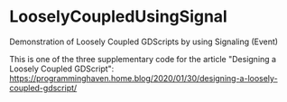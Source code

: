 # LooselyCoupledUsingSignal
Demonstration of Loosely Coupled GDScripts by using Signaling (Event)

This is one of the three supplementary code for the article "Designing a Loosely Coupled GDScript":
https://programminghaven.home.blog/2020/01/30/designing-a-loosely-coupled-gdscript/

